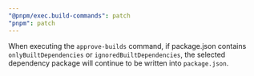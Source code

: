 ```yaml
---
"@pnpm/exec.build-commands": patch
"pnpm": patch
---
```


When executing the `approve-builds` command, if package.json contains `onlyBuiltDependencies` or `ignoredBuiltDependencies`, the selected dependency package will continue to be written into `package.json`.
